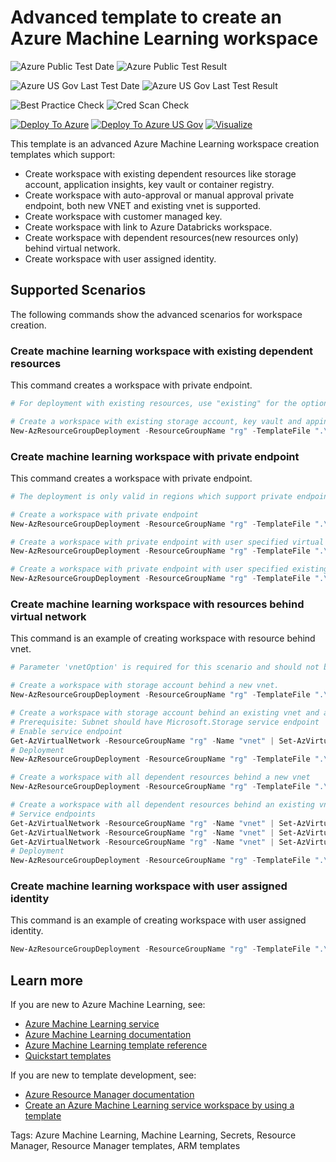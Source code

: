 # Advanced template to create an Azure Machine Learning workspace

![Azure Public Test Date](https://azurequickstartsservice.blob.core.windows.net/badges/201-machine-learning-advanced/PublicLastTestDate.svg)
![Azure Public Test Result](https://azurequickstartsservice.blob.core.windows.net/badges/201-machine-learning-advanced/PublicDeployment.svg)

![Azure US Gov Last Test Date](https://azurequickstartsservice.blob.core.windows.net/badges/201-machine-learning-advanced/FairfaxLastTestDate.svg)
![Azure US Gov Last Test Result](https://azurequickstartsservice.blob.core.windows.net/badges/201-machine-learning-advanced/FairfaxDeployment.svg)

![Best Practice Check](https://azurequickstartsservice.blob.core.windows.net/badges/201-machine-learning-advanced/BestPracticeResult.svg)
![Cred Scan Check](https://azurequickstartsservice.blob.core.windows.net/badges/201-machine-learning-advanced/CredScanResult.svg)

[![Deploy To Azure](https://raw.githubusercontent.com/fathym-it/azure-quickstart-templates/master/1-CONTRIBUTION-GUIDE/images/deploytoazure.svg?sanitize=true)](https://portal.azure.com/#create/Microsoft.Template/uri/https%3A%2F%2Fraw.githubusercontent.com%2Ffathym-it%2Fazure-quickstart-templates%2Fmaster%2F201-machine-learning-advanced%2Fazuredeploy.json)
[![Deploy To Azure US Gov](https://raw.githubusercontent.com/fathym-it/azure-quickstart-templates/master/1-CONTRIBUTION-GUIDE/images/deploytoazuregov.svg?sanitize=true)](https://portal.azure.us/#create/Microsoft.Template/uri/https%3A%2F%2Fraw.githubusercontent.com%2Ffathym-it%2Fazure-quickstart-templates%2Fmaster%2F201-machine-learning-advanced%2Fazuredeploy.json)
[![Visualize](https://raw.githubusercontent.com/fathym-it/azure-quickstart-templates/master/1-CONTRIBUTION-GUIDE/images/visualizebutton.svg?sanitize=true)](http://armviz.io/#/?load=https%3A%2F%2Fraw.githubusercontent.com%2Ffathym-it%2Fazure-quickstart-templates%2Fmaster%2F201-machine-learning-advanced%2Fazuredeploy.json)

This template is an advanced Azure Machine Learning workspace creation templates which support:

- Create workspace with existing dependent resources like storage account, application insights, key vault or container registry.
- Create workspace with auto-approval or manual approval private endpoint, both new VNET and existing vnet is supported.
- Create workspace with customer managed key.
- Create workspace with link to Azure Databricks workspace.
- Create workspace with dependent resources(new resources only) behind virtual network.
- Create workspace with user assigned identity.

## Supported Scenarios

The following commands show the advanced scenarios for workspace creation.

### Create machine learning workspace with existing dependent resources

This command creates a workspace with private endpoint.

```PowerShell
# For deployment with existing resources, use "existing" for the option and resource group name is required.

# Create a workspace with existing storage account, key vault and appinsights
New-AzResourceGroupDeployment -ResourceGroupName "rg" -TemplateFile ".\azuredeploy.json" -workspaceName "workspaceName" -location "westus2" -Name "deploymentname" -storageAccountOption "existing" -storageAccountResourceGroupName "existing-storage-rg" -storageAccountName "existing-storage-name" -keyVaultOption "existing" -keyVaultResourceGroupName "existing-kv-rg" -keyVaultName "existing-kv-name" -applicationInsightsOption "existing" -applicationInsightsResourceGroupName "existing-ai-rg" -applicationInsightsName "existing-ai-name" -identityType "systemAssigned"
```

### Create machine learning workspace with private endpoint

This command creates a workspace with private endpoint.

```PowerShell
# The deployment is only valid in regions which support private endpoints. For manual approval private endpoint, just set privateEndpointType="ManualApproval"

# Create a workspace with private endpoint
New-AzResourceGroupDeployment -ResourceGroupName "rg" -TemplateFile ".\azuredeploy.json" -workspaceName "workspaceName" -location "westus2" -Name "deploymentname" -privateEndpointType "AutoApproval"

# Create a workspace with private endpoint with user specified virtual network name
New-AzResourceGroupDeployment -ResourceGroupName "rg" -TemplateFile ".\azuredeploy.json" -workspaceName "workspaceName" -location "westus2" -Name "deploymentname" -privateEndpointType "AutoApproval" -vnetName "vnet" -subnetName "subnet"

# Create a workspace with private endpoint with user specified existing vnet
New-AzResourceGroupDeployment -ResourceGroupName "rg" -TemplateFile ".\azuredeploy.json" -workspaceName "workspaceName" -location "westus2" -Name "deploymentname" -privateEndpointType "AutoApproval" -vnetName "vnet" -vnetOption "existing" -vnetResourceGroupName "rg" -subnetName "subnet" -subnetOption "existing"
```

### Create machine learning workspace with resources behind virtual network

This command is an example of creating workspace with resource behind vnet.

```PowerShell
# Parameter 'vnetOption' is required for this scenario and should not be 'none'. The example shows how to put the storage account behind vnet. You can also apply the scenario into key vault and container registry. For container registry, only 'Premium' sku is supported.

# Create a workspace with storage account behind a new vnet.
New-AzResourceGroupDeployment -ResourceGroupName "rg" -TemplateFile ".\azuredeploy.json" -workspaceName "workspaceName" -location "westus2" -Name "deploymentname" -storageAccountBehindVNet "true" -vnetOption "new" -vnetName "vnet"

# Create a workspace with storage account behind an existing vnet and an existing subnet.
# Prerequisite: Subnet should have Microsoft.Storage service endpoint
# Enable service endpoint
Get-AzVirtualNetwork -ResourceGroupName "rg" -Name "vnet" | Set-AzVirtualNetworkSubnetConfig -Name "subnet" -AddressPrefix "<subnet prefix>" -ServiceEndpoint "Microsoft.Storage" | Set-AzVirtualNetwork
# Deployment
New-AzResourceGroupDeployment -ResourceGroupName "rg" -TemplateFile ".\azuredeploy.json" -workspaceName "workspaceName" -location "westus2" -Name "deploymentname" -storageAccountBehindVNet "true" -vnetOption "existing" -vnetName "vnet" -vnetResourceGroupName "rg" -subnetName "subnet" -subnetOption "existing"

# Create a workspace with all dependent resources behind a new vnet
New-AzResourceGroupDeployment -ResourceGroupName "rg" -TemplateFile ".\azuredeploy.json" -workspaceName "workspaceName" -location "westus2" -Name "deploymentname" -containerRegistryOption "new" -containerRegistrySku "Premium" -storageAccountBehindVNet "true" -keyVaultBehindVNet "true" -containerRegistryBehindVNet "true" -vnetOption "new" -vnetName "vnet"

# Create a workspace with all dependent resources behind an existing vnet
# Service endpoints
Get-AzVirtualNetwork -ResourceGroupName "rg" -Name "vnet" | Set-AzVirtualNetworkSubnetConfig -Name "subnet" -AddressPrefix "<subnet prefix>" -ServiceEndpoint "Microsoft.Storage" | Set-AzVirtualNetwork
Get-AzVirtualNetwork -ResourceGroupName "rg" -Name "vnet" | Set-AzVirtualNetworkSubnetConfig -Name "subnet" -AddressPrefix "<subnet prefix>" -ServiceEndpoint "Microsoft.KeyVault" | Set-AzVirtualNetwork
Get-AzVirtualNetwork -ResourceGroupName "rg" -Name "vnet" | Set-AzVirtualNetworkSubnetConfig -Name "subnet" -AddressPrefix "<subnet prefix>" -ServiceEndpoint "Microsoft.ContainerRegistry" | Set-AzVirtualNetwork
# Deployment
New-AzResourceGroupDeployment -ResourceGroupName "rg" -TemplateFile ".\azuredeploy.json" -workspaceName "workspaceName" -location "westus2" -Name "deploymentname" -containerRegistryOption "new" -containerRegistrySku "Premium" -storageAccountBehindVNet "true" -keyVaultBehindVNet "true" -containerRegistryBehindVNet "true" -vnetOption "existing" -vnetName "vnet" -vnetResourceGroupName "rg" -subnetName "subnet" -subnetOption "existing"
```

### Create machine learning workspace with user assigned identity

This command is an example of creating workspace with user assigned identity.

```Powershell
New-AzResourceGroupDeployment -ResourceGroupName "rg" -TemplateFile ".\azuredeploy.json" -workspaceName "workspaceName" -location "westus2" -Name "deploymentname" -storageAccountOption "existing" -storageAccountResourceGroupName "existing-storage-rg" -storageAccountName "existing-storage-name" -keyVaultOption "existing" -keyVaultResourceGroupName "existing-kv-rg" -keyVaultName "existing-kv-name" -applicationInsightsOption "existing" -applicationInsightsResourceGroupName "existing-ai-rg" -applicationInsightsName "existing-ai-name" -identityType "userAssigned" -primaryUserAssignedIdentity "/subscriptions/00000000-0000-0000-0000-000000000000/resourceGroups/rg/providers/Microsoft.ManagedIdentity/userAssignedIdentities/uai"
```


## Learn more

If you are new to Azure Machine Learning, see:

- [Azure Machine Learning service](https://azure.microsoft.com/services/machine-learning-service/)
- [Azure Machine Learning documentation](https://docs.microsoft.com/azure/machine-learning/)
- [Azure Machine Learning template reference](https://docs.microsoft.com/azure/templates/microsoft.machinelearningservices/allversions)
- [Quickstart templates](https://azure.microsoft.com/resources/templates/)

If you are new to template development, see:

- [Azure Resource Manager documentation](https://docs.microsoft.com/azure/azure-resource-manager/)
- [Create an Azure Machine Learning service workspace by using a template](https://docs.microsoft.com/azure/machine-learning/service/how-to-create-workspace-template)

Tags: Azure Machine Learning, Machine Learning, Secrets, Resource Manager, Resource Manager templates, ARM templates
